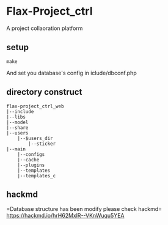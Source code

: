 # Flax-Project_ctrl

A project collaoration platform

## setup
```
make
```
And set you database's config in iclude/dbconf.php

## directory construct
```
flax-project_ctrl_web
|--include
|--libs
|--model
|--share
|--users
    |--$users_dir
        |--sticker
|--main
    |--configs
    |--cache
    |--plugins
    |--templates
    |--templates_c
```

## hackmd
=Database structure has been modify please check hackmd=
https://hackmd.io/hrH62MxlR--VKnWuqu5YEA
